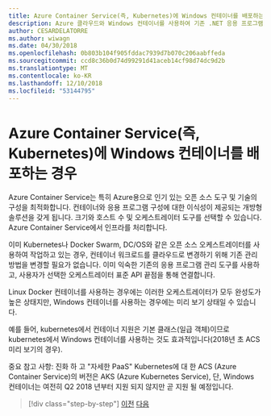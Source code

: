 ```yaml
---
title: Azure Container Service(즉, Kubernetes)에 Windows 컨테이너를 배포하는 경우
description: Azure 클라우드와 Windows 컨테이너를 사용하여 기존 .NET 응용 프로그램 최신화 | Azure Container Service(즉, Kubernetes)에 Windows 컨테이너를 배포하는 경우
author: CESARDELATORRE
ms.author: wiwagn
ms.date: 04/30/2018
ms.openlocfilehash: 0b803b104f905fddac7939d7b070c206aabffeda
ms.sourcegitcommit: ccd8c36b0d74d99291d41aceb14cf98d74dc9d2b
ms.translationtype: MT
ms.contentlocale: ko-KR
ms.lasthandoff: 12/10/2018
ms.locfileid: "53144795"
---
```

# <a name="when-to-deploy-windows-containers-to-azure-container-service-that-is-kubernetes"></a>Azure Container Service(즉, Kubernetes)에 Windows 컨테이너를 배포하는 경우

Azure Container Service는 특히 Azure용으로 인기 있는 오픈 소스 도구 및 기술의 구성을 최적화합니다. 컨테이너와 응용 프로그램 구성에 대한 이식성이 제공되는 개방형 솔루션을 갖게 됩니다. 크기와 호스트 수 및 오케스트레이터 도구를 선택할 수 있습니다. Azure Container Service에서 인프라를 처리합니다.

이미 Kubernetes나 Docker Swarm, DC/OS와 같은 오픈 소스 오케스트레이터를 사용하여 작업하고 있는 경우, 컨테이너 워크로드를 클라우드로 변경하기 위해 기존 관리 방법을 변경할 필요가 없습니다. 이미 익숙한 기존의 응용 프로그램 관리 도구를 사용하고, 사용자가 선택한 오케스트레이터 표준 API 끝점을 통해 연결합니다.

Linux Docker 컨테이너를 사용하는 경우에는 이러한 오케스트레이터가 모두 완성도가 높은 상태지만, Windows 컨테이너를 사용하는 경우에는 미리 보기 상태일 수 있습니다.

예를 들어, kubernetes에서 컨테이너 지원은 기본 클래스(일급 객체)이므로 kubernetes에서 Windows 컨테이너를 사용하는 것도 효과적입니다(2018년 초 ACS 미리 보기의 경우).

중요 참고 사항: 진화 하 고 "자세한 PaaS" Kubernetes에 대 한 ACS (Azure Container Service)의 버전은 AKS (Azure Kubernetes Service), 단, Windows 컨테이너는 여전히 Q2 2018 년부터 지원 되지 않지만 곧 지원 될 예정입니다.

>[!div class="step-by-step"]
>[이전](when-to-deploy-windows-containers-to-service-fabric.md)
>[다음](choosing-azure-compute-options-for-container-based-applications.md)